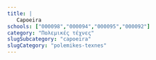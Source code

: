 ```yaml
---
title: |
   Capoeira
schools: ["000098","000094","000095","000092"]
category: "Πολεμικές τέχνες"
slugSubcategory: "capoeira"
slugCategory: "polemikes-texnes"
---
```


